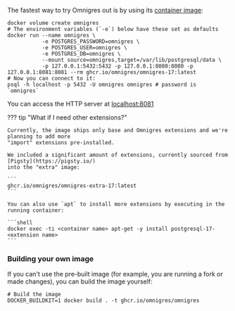 The fastest way to try Omnigres out is by using
its [container image](https://github.com/omnigres/omnigres/pkgs/container/omnigres):

```shell
docker volume create omnigres
# The environment variables (`-e`) below have these set as defaults
docker run --name omnigres \
           -e POSTGRES_PASSWORD=omnigres \
           -e POSTGRES_USER=omnigres \
           -e POSTGRES_DB=omnigres \
           --mount source=omnigres,target=/var/lib/postgresql/data \
           -p 127.0.0.1:5432:5432 -p 127.0.0.1:8080:8080 -p 127.0.0.1:8081:8081 --rm ghcr.io/omnigres/omnigres-17:latest
# Now you can connect to it:
psql -h localhost -p 5432 -U omnigres omnigres # password is `omnigres`
```

You can access the HTTP server at [localhost:8081](http://localhost:8081)

??? tip "What if I need other extensions?"

    Currently, the image ships only base and Omnigres extensions and we're planning to add more
    "import" extensions pre-installed.

    We included a significant amount of extensions, currently sourced from [Pigsty](https://pigsty.io/)
    into the "extra" image: 

    ```
    ghcr.io/omnigres/omnigres-extra-17:latest
    ```

    You can also use `apt` to install more extensions by executing in the running container:

    ```shell
    docker exec -ti <container name> apt-get -y install postgresql-17-<extension name>
    ```

### Building your own image

If you can't use the pre-built image (for example, you are running a fork or made changes), you can build the image
yourself:

```shell
# Build the image
DOCKER_BUILDKIT=1 docker build . -t ghcr.io/omnigres/omnigres
```
